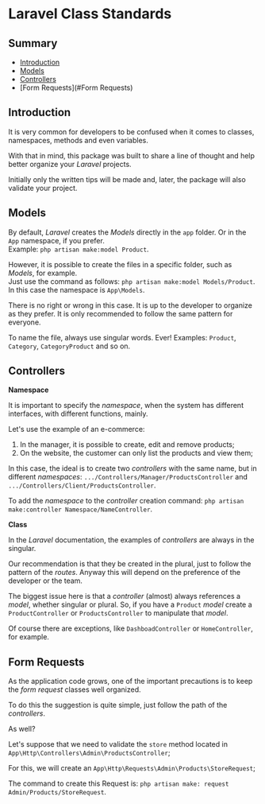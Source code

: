 # Laravel Class Standards

## Summary

 - [Introduction](#Introduction)
 - [Models](#Models)
 - [Controllers](#Controllers)
 - [Form Requests](#Form Requests)

## Introduction

It is very common for developers to be confused when it comes to classes, namespaces, methods and even variables.

With that in mind, this package was built to share a line of thought and help better organize your _Laravel_ projects.

Initially only the written tips will be made and, later, the package will also validate your project.

## Models

By default, _Laravel_ creates the _Models_ directly in the `app` folder. Or in the `App` namespace, if you prefer.  
Example: `php artisan make:model Product`.

However, it is possible to create the files in a specific folder, such as _Models_, for example.  
Just use the command as follows: `php artisan make:model Models/Product`.  
In this case the namespace is `App\Models`.

There is no right or wrong in this case. It is up to the developer to organize as they prefer. It is only recommended to follow the same pattern for everyone.

To name the file, always use singular words. Ever! Examples: `Product`, `Category`, `CategoryProduct` and so on.

## Controllers

**Namespace**

It is important to specify the _namespace_, when the system has different interfaces, with different functions, mainly.

Let's use the example of an e-commerce:
1. In the manager, it is possible to create, edit and remove products;
2. On the website, the customer can only list the products and view them;

In this case, the ideal is to create two _controllers_ with the same name, but in different _namespaces_: `.../Controllers/Manager/ProductsController` and `.../Controllers/Client/ProductsController`.

To add the _namespace_ to the _controller_ creation command: `php artisan make:controller Namespace/NameController`.

**Class**

In the _Laravel_ documentation, the examples of _controllers_ are always in the singular.

Our recommendation is that they be created in the plural, just to follow the pattern of the _routes_.
Anyway this will depend on the preference of the developer or the team.

The biggest issue here is that a _controller_ (almost) always references a _model_, whether singular or plural. So, if you have a `Product` _model_ create a `ProductController` or `ProductsController` to manipulate that _model_.

Of course there are exceptions, like `DashboadController` or `HomeController`, for example.

## Form Requests

As the application code grows, one of the important precautions is to keep the _form request_ classes well organized.

To do this the suggestion is quite simple, just follow the path of the _controllers_.

As well?

Let's suppose that we need to validate the `store` method located in `App\Http\Controllers\Admin\ProductsController`;

For this, we will create an `App\Http\Requests\Admin\Products\StoreRequest`;

The command to create this Request is: `php artisan make: request Admin/Products/StoreRequest`.